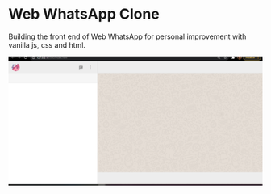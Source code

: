 # Web WhatsApp Clone


Building the front end of Web WhatsApp for personal improvement with vanilla js, css and html.

<img src="./src/img/webwhatsclone.png">
